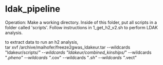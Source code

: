 # ldak_pipeline
Operation: Make a working directory. Inside of this folder, put all scripts in a folder called 'scripts'. Follow instructions in 1_get_h2_v2.sh to perform LDAK analysis.  


to extract data to run an h2 analysis,  
tar xvf /archive/maihofer/freeze2gwas_ldakeur.tar --wildcards "ldakeur/scripts/*" --wildcards "ldakeur/combined_kinships/*" --wildcards "*.pheno" --wildcards "*.cov" --wildcards "*.sh" --wildcards "*.vect"
